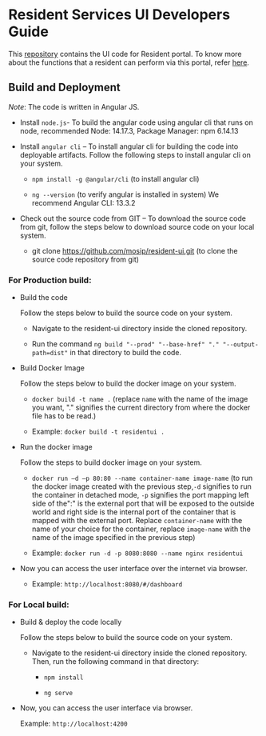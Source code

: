 # Resident Services UI Developers Guide

This [repository](https://github.com/mosip/resident-ui) contains the UI code for Resident portal. To know more about the functions that a resident can perform via this portal, refer [here](https://docs.mosip.io/1.2.0/modules/resident-services).

## Build and Deployment

_Note_: The code is written in Angular JS.

* Install `node.js`- To build the angular code using angular cli that runs on node, recommended Node: 14.17.3, Package Manager: npm 6.14.13

* Install `angular cli` – To install angular cli for building the code into deployable artifacts. Follow the following steps to install angular cli on your system.

    * `npm install -g @angular/cli` (to install angular cli)

    * `ng --version` (to verify angular is installed in system) We recommend Angular CLI: 13.3.2

* Check out the source code from GIT – To download the source code from git, follow the steps below to download source code on your local system.

    * git clone https://github.com/mosip/resident-ui.git (to clone the source code repository from git)
 
### For Production build:

* Build the code

  Follow the steps below to build the source code on your system.

    * Navigate to the resident-ui directory inside the cloned repository. 

    * Run the command  `ng build "--prod" "--base-href" "." "--output-path=dist"` in that directory to build the code.

* Build Docker Image

  Follow the steps below to build the docker image on your system.

    * `docker build -t name .` (replace `name` with the name of the image you want, "." signifies the current directory from where the docker file has to be read.)

    * Example: `docker build -t residentui .`

* Run the docker image

  Follow the steps to build docker image on your system.

    * `docker run –d –p 80:80 --name container-name image-name` (to run the docker image created with the previous step,`-d` signifies to run the container in detached mode, `-p` signifies the port mapping left side of the":" is the external port that will be exposed to the outside world and right side is the internal port of the container that is mapped with the external port. Replace `container-name` with the name of your choice for the container, replace `image-name` with the name of the image specified in the previous step)

   * Example: `docker run -d -p 8080:8080 --name nginx residentui`

* Now you can access the user interface over the internet via browser.

  * Example: `http://localhost:8080/#/dashboard`

### For Local build:

* Build & deploy the code locally

  Follow the steps below to build the source code on your system.

    * Navigate to the resident-ui directory inside the cloned repository. Then, run the following command in that directory:

      * `npm install`

      * `ng serve`

* Now, you can access the user interface via browser.

  Example: `http://localhost:4200`
